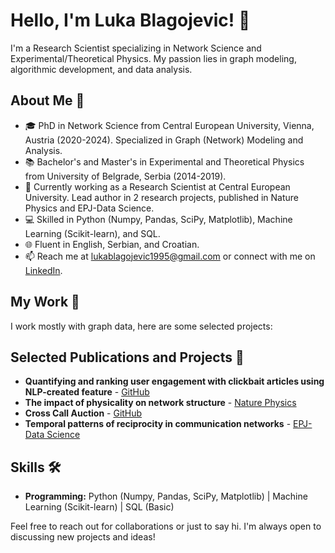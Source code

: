 # Hello, I'm Luka Blagojevic! 👋

I'm a Research Scientist specializing in Network Science and Experimental/Theoretical Physics. My passion lies in graph modeling, algorithmic development, and data analysis.

## About Me 🌱
- 🎓 PhD in Network Science from Central European University, Vienna, Austria (2020-2024). Specialized in Graph (Network) Modeling and Analysis. 
- 📚 Bachelor's and Master's in Experimental and Theoretical Physics from University of Belgrade, Serbia (2014-2019).
- 🔬 Currently working as a Research Scientist at Central European University. Lead author in 2 research projects, published in Nature Physics and EPJ-Data Science.
- 💻 Skilled in Python (Numpy, Pandas, SciPy, Matplotlib), Machine Learning (Scikit-learn), and SQL.
- 🌐 Fluent in English, Serbian, and Croatian.
- 📫 Reach me at [lukablagojevic1995@gmail.com](mailto:lukablagojevic1995@gmail.com) or connect with me on [LinkedIn](https://linkedin.com/in/lukablagoje/).

## My Work 💼
I work mostly with graph data, here are some selected projects:
## Selected Publications and Projects 📘
- **Quantifying and ranking user engagement with clickbait articles using NLP-created feature** - [GitHub](https://github.com/lukablagoje/citadel_correlation_one_global_phd_datathon_2023)
- **The impact of physicality on network structure** - [Nature Physics](https://github.com/lukablagoje/the-impact-of-physicality-on-network-structure)
- **Cross Call Auction** - [GitHub](https://github.com/lukablagoje/closing-cross-auction)
- **Temporal patterns of reciprocity in communication networks** - [EPJ-Data Science](https://epjds.epj.org/articles/epjdata/abs/2023/01/13688_2023_Article_382/13688_2023_Article_382.html)

## Skills 🛠️
- **Programming:** Python (Numpy, Pandas, SciPy, Matplotlib) | Machine Learning (Scikit-learn) | SQL (Basic)

Feel free to reach out for collaborations or just to say hi. I'm always open to discussing new projects and ideas!
